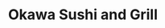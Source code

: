 ---
layout: place
title: "Okawa Sushi and Grill"
permalink: /california/modesto/okawa-sushi-and-grill.html
stateAbbr: CA
stateName: California
cityName: Modesto
place_id: ChIJ4SMBCnpXkIARO0rSHY3Q0QE
photos:
  - name: >-
      places/ChIJ4SMBCnpXkIARO0rSHY3Q0QE/photos/AeeoHcKb8dxq46BnQtYWYQEDcZrFatObPylT6VmfaKST9LtQ-XYgC53hpSlup5SZ_YP_2C2j5e2nSews6HfCz3gHZS9uksoJVEpzBEkNAIUkCS63n54kP8pMvv6ipHWmlzb9G9ENqqbI0AbMUpEKJUsbenyk_uToxpedrLq0PsZSNqHdvD348LIOLm4hIyxijR922E4IapPZv6vMwt6Tw_19W-eHCvQQWrZNKFlo9hH7cIngD-PCvhiLoHSiGZaSUmXHNjbHzcIgm16Z_OdsGx_LHN85LaRHdYxvYjdflOCBHHz_HDOxOFE2AVdg6ub4-5DFp_dZhgKknH-yex5cS3LgF0xdXm184wf3K0nhvtxMpKtH5Ubhm6qc_ePBfJkj-j-Tszt1B7f-zyY10XqxtJoNFKbaQP93xbUJSoR1DpQpjZDH1Og
    widthPx: 4080
    heightPx: 3072
    authorAttributions:
      - displayName: Papa Travels (Bazenga)
        uri: https://maps.google.com/maps/contrib/117119925894794980562
        photoUri: >-
          https://lh3.googleusercontent.com/a/ACg8ocIqelKr0VblpHmYjRhfShSJRD-cTOERtwASvmauwBRzqjnY2Q=s100-p-k-no-mo
    flagContentUri: >-
      https://www.google.com/local/imagery/report/?cb_client=maps_api_places.places_api&image_key=!1e10!2sCIHM0ogKEICAgIDuoPPjyQE&hl=en-US
    googleMapsUri: >-
      https://www.google.com/maps/place//data=!3m4!1e2!3m2!1sCIHM0ogKEICAgIDuoPPjyQE!2e10!4m2!3m1!1s0x8090577a0a0123e1:0x1d1d08d1dd24a3b
  - name: >-
      places/ChIJ4SMBCnpXkIARO0rSHY3Q0QE/photos/AeeoHcJTQlS928vzWxOiU9jlrUxGcLV0HT_YH6nMu_epl5bpGSljqjMTpiVa1JXks8aJ5ZwaQbYCBPYkW4lMPAffTfI2sH_3uLUpwm4W-zLNDx_QvNtZEEjiC6WlM2DfLIgD-dncK7v0CHPCfpdv6xqKyDw8OuTex_Mjx8vKk9Eivh9XnTvuN5uxk1Ij-m_0bh-gj5FafB3r6hgPjiWgwabMcB4OZQ4KnhUq_Lq7WwCwJyov8kKrI_4OUq1A6HRR0iM1omNHM5DdoLaWk6HuHz8sR_0x9ifs__fLhE__wTK0YR1f65btFwivC58cnCQorqmYUfnpdJAFwWgQlniQNyrAjagySZx9TaMz-O0EyDn3gBYeBTO3FTlX6hXljhqZk91oAVY9YgZeQoORCj7I93B4XHPJNqIX5bIfnsWLwxZehr46HO7j
    widthPx: 1000
    heightPx: 667
    authorAttributions:
      - displayName: Johnson Zheng
        uri: https://maps.google.com/maps/contrib/117468281911488303352
        photoUri: >-
          https://lh3.googleusercontent.com/a-/ALV-UjUpkvsv_YBnvm3mVPYG44hOcnfojRp2wGs5CErSnlRBWH7mQIE=s100-p-k-no-mo
    flagContentUri: >-
      https://www.google.com/local/imagery/report/?cb_client=maps_api_places.places_api&image_key=!1e10!2sCIHM0ogKEICAgIDux-fcywE&hl=en-US
    googleMapsUri: >-
      https://www.google.com/maps/place//data=!3m4!1e2!3m2!1sCIHM0ogKEICAgIDux-fcywE!2e10!4m2!3m1!1s0x8090577a0a0123e1:0x1d1d08d1dd24a3b
  - name: >-
      places/ChIJ4SMBCnpXkIARO0rSHY3Q0QE/photos/AeeoHcI1XlBhFtUXLdTnRbnCYGnOnKdK72SYqp-mh6jgjMnD6GC2m1PEEtUuehaj19VMWgfilqBXt6z5RxKSZx4tvzDkH05pHUcdFKd9K6-IEKPhpVl9h9Ay5oXBxx8JrwPXdZJveV0b8WSdp0IA_2HS4JYrNcQT_1yO_2Eu27S2Xg85J1PlQzPAVlWi95lFKVmOeOm-wntfy93b56OtAtvl-ZX3CXuy5B-XpAdFONriVj0rzPRjS6-4V7sBKTxKe_kZ0UM6nIZWc-DNolImxysTrcHV6YHGdT2UqHM6xxStykcSSeggsuZ6aBpkH86MIbz1FlzOHAnU2phcpzIw3dBupHOFvgObuAB6NbHDhL_35WfdzfYgzswXjRxm16WUcKJAe9w5pnwNt0DT0Mx_jj99Md4hvacKhEJ18nEPkwqFKAHNeB8
    widthPx: 2560
    heightPx: 1707
    authorAttributions:
      - displayName: Johnson Zheng
        uri: https://maps.google.com/maps/contrib/117468281911488303352
        photoUri: >-
          https://lh3.googleusercontent.com/a-/ALV-UjUpkvsv_YBnvm3mVPYG44hOcnfojRp2wGs5CErSnlRBWH7mQIE=s100-p-k-no-mo
    flagContentUri: >-
      https://www.google.com/local/imagery/report/?cb_client=maps_api_places.places_api&image_key=!1e10!2sCIHM0ogKEICAgIDux7f4xQE&hl=en-US
    googleMapsUri: >-
      https://www.google.com/maps/place//data=!3m4!1e2!3m2!1sCIHM0ogKEICAgIDux7f4xQE!2e10!4m2!3m1!1s0x8090577a0a0123e1:0x1d1d08d1dd24a3b
  - name: >-
      places/ChIJ4SMBCnpXkIARO0rSHY3Q0QE/photos/AeeoHcJTzAvaitisvfiAkydR53dXPaP-1gCA9crT4P3kHG_YwzvdgQK-zefzJeI2Jim7-uyR5Cw-0_dRv3Xtdc6CcjsvxD53RpoECLOTFSQpxNXfNm7OjUOPCIlXjC5A24j_lSfsIYBlY32FBkVfkOr7_jlbHuH07jniNdJg9sNWEdhUu9jLT7PFqAJShkk17gh8selS8S2WlQwFAnvB1sGXanRebEaP_guCASyL6z0aNDSAaeVRqe8hr6pzplqxLTYcN7MFQYER98xKU1nN2wRUugqN9JJv8H2KJQR-uSpaAwumC9IUcQ2Eg9OWxUCF0NJT3x9-PBNcPD9DccP_8GEEEf1BmKh6M5uZcV1-hCg1rg9SslNl27jmxs01R0Io4cwQm9haLZgdn7xL_aO_xC42zrWK51O8m9SlQVidUhfX5HM
    widthPx: 3024
    heightPx: 4032
    authorAttributions:
      - displayName: Carolyn L
        uri: https://maps.google.com/maps/contrib/111014092110148529607
        photoUri: >-
          https://lh3.googleusercontent.com/a-/ALV-UjWGVtjTPt5NXXVRGS86Jjl6aTLCq05wBoMCFOwYxx5eXbSw86rN=s100-p-k-no-mo
    flagContentUri: >-
      https://www.google.com/local/imagery/report/?cb_client=maps_api_places.places_api&image_key=!1e10!2sCIHM0ogKEICAgIDz3Z_rBw&hl=en-US
    googleMapsUri: >-
      https://www.google.com/maps/place//data=!3m4!1e2!3m2!1sCIHM0ogKEICAgIDz3Z_rBw!2e10!4m2!3m1!1s0x8090577a0a0123e1:0x1d1d08d1dd24a3b
  - name: >-
      places/ChIJ4SMBCnpXkIARO0rSHY3Q0QE/photos/AeeoHcI4wJwe0gl8BMSsRNns08W-a-BxpdWKg0ZgdorQMaz59HqHmITUnT0mkDvj1NaP-lp2CDiqrHzPzLs0R1PxdeMFfoxg801PPcj6pYeuhNIDrirn6hUDDpaE-SNWOoCPV8WX0ib39uOE1Qxp--k7aiHJAeXW_w1HV1qvLkjDZl3w4hISAihiWiQEVlsPpxKfXb8bM7Uno9lhaluLAJCcghrc8uK3CXfqMhM3LVQVWUtwf0o1bef_eO0oRTnQVrnrDVkYocqiBkGYI7epEBzm6VlNSnzd4c3Mtpk9OfrR_97g8Wq_TKVf2amhfMfsfzYuQWOP5Kh8ge1kjYhmFuCuccIbLfZXRM6iRSZ-IY5qAn6zNg_2N8zPP_BSG-Vro4WONqi28KWhMu0Z0QnyOYyiW78sX2vWL_YsA7PiWtEmwW3cjbg
    widthPx: 4032
    heightPx: 3024
    authorAttributions:
      - displayName: Jeff Garcia
        uri: https://maps.google.com/maps/contrib/111663106020119462757
        photoUri: >-
          https://lh3.googleusercontent.com/a-/ALV-UjV-RUjG2KfTEYmRYf4TGZfwa-IeacWY6w9k9N89lH6BFZHp8yJ2=s100-p-k-no-mo
    flagContentUri: >-
      https://www.google.com/local/imagery/report/?cb_client=maps_api_places.places_api&image_key=!1e10!2sCIHM0ogKEICAgMCw5rPumwE&hl=en-US
    googleMapsUri: >-
      https://www.google.com/maps/place//data=!3m4!1e2!3m2!1sCIHM0ogKEICAgMCw5rPumwE!2e10!4m2!3m1!1s0x8090577a0a0123e1:0x1d1d08d1dd24a3b
  - name: >-
      places/ChIJ4SMBCnpXkIARO0rSHY3Q0QE/photos/AeeoHcL53hanL-ouszasQ4PRunzyeeSvMv917ZgjzDDGE4svVVAy4Dt68lo5vF84NsyQynVpnwZNmB4Vz9kXsqLQfoUcSsha_EaWzQ0MbzvQ3z47Swm95iGmDQM7YRWGaqrhYDsQg74dTPc56CtJDW0qKEJqCJuCdRdT8KItKU14HmEYuMx3EwA-AKYrKdOauXY7PalMMqThcaWFxB2WjwLHRVROHoC79TpqTi6ScmPcR3GNNlaVcaAvnRiew04rdpdnopd1ES4SsgQuKsdCiiEZkfinyhj4hRup1WTgNEzPvHHuWENd6hwXnpAUAzSlrJmnsSI0-VJPE9IzpW0Y4z-HXp-W1N-pITZEUpRVzrAANOHOAexU5rgdkdtf3TeQBiQVNnvPRQtgxLaaZZpp3oRPBDDlTPEC5tiE42nS_k_YJX9u-sR2
    widthPx: 1170
    heightPx: 778
    authorAttributions:
      - displayName: XIAOMIN Lin
        uri: https://maps.google.com/maps/contrib/109935321118248349530
        photoUri: >-
          https://lh3.googleusercontent.com/a/ACg8ocICB_IHky1kcseGryKtxP1isSiQevoYhr22hMhW4AkzCqYlVQ=s100-p-k-no-mo
    flagContentUri: >-
      https://www.google.com/local/imagery/report/?cb_client=maps_api_places.places_api&image_key=!1e10!2sCIHM0ogKEICAgICx-tfQ-QE&hl=en-US
    googleMapsUri: >-
      https://www.google.com/maps/place//data=!3m4!1e2!3m2!1sCIHM0ogKEICAgICx-tfQ-QE!2e10!4m2!3m1!1s0x8090577a0a0123e1:0x1d1d08d1dd24a3b
  - name: >-
      places/ChIJ4SMBCnpXkIARO0rSHY3Q0QE/photos/AeeoHcIUYEcGN9QmSrG7-coYEvilKyQTOIaDoTjpnNd_bX0GO3Ut--41nJRfYNQrputzRJ3Lck6JDqmXcuyUmSO0rPFH5s3WaO9xtJUdAtYR_DOtEWeYWiw8YUt1N-jztKxYcxa0iwWs4Jm7t65tRP14KynzlyuCVb7VlVJxHO9Pplt6M4Qe8wYC34VFA08U4DtpXssVIEbckp01I2lgl3a4yQFDgX0KS_5inzqml4QLqVlpF2q5nMwsyMct2sAzQd-XCnP7KOVLrYxio4cn2laYvehZ8z7YzB0aIbJepGsexXppKby_MEpMmcn8rJSHLFStXtoTrMeQktPO8-EfauPrlEV1Fi1JCABlDbXB_QwQn-dLA57I5ARaMJ5Lbxi09_EAvPAzCTxLrsJuDuJ5R2jWQy19Wfrqa2H8_NwDqte_kVWYVg
    widthPx: 3000
    heightPx: 4000
    authorAttributions:
      - displayName: Lena Lopez
        uri: https://maps.google.com/maps/contrib/108975573064642999946
        photoUri: >-
          https://lh3.googleusercontent.com/a/ACg8ocKqtHZHfildRDDa37AFLn07esLJW0YmVrIx0KmVuCrzp_w7Mg=s100-p-k-no-mo
    flagContentUri: >-
      https://www.google.com/local/imagery/report/?cb_client=maps_api_places.places_api&image_key=!1e10!2sCIHM0ogKEICAgICXuMWDGQ&hl=en-US
    googleMapsUri: >-
      https://www.google.com/maps/place//data=!3m4!1e2!3m2!1sCIHM0ogKEICAgICXuMWDGQ!2e10!4m2!3m1!1s0x8090577a0a0123e1:0x1d1d08d1dd24a3b
  - name: >-
      places/ChIJ4SMBCnpXkIARO0rSHY3Q0QE/photos/AeeoHcJnpJITsNXBFuYR2NGFgAdYZFj_Abl-HVKjIWVbinEZkNzUEJODyi9KCMtA-JSLAD-xr8v-vnr70a9w78SPjY_IBUajd9HdBY4o0UnNMFKn9SMAchQZNMVdeKlHuUG9zto_9ONQqpfQv3625I4YPhkpwdmZaikO-H0CQkIX9hSIUyXnSMOZi9klwo-t6VUlmN0i_1X_lGQzPbdx4WRFTD6yJEFMMVtkZLSoPIfiAcoC4vocPr3BPieFlaSFB-Y1cn5B6qK-RlZqkkFT-IVipmWlCGmayXwryQGXd1LsoB6kZaZ9DZMe2sNtU6f2D1Er0fyBJFuUcaEQFYdXPqs2jnV_TXC6qIENY_i96so0mVjT6WauwpU8XNLFKt1ILTHTYbwb033ZEw3md-qo41mR7NhGStwXOY4l6I6veEez-sAGOv8-
    widthPx: 1000
    heightPx: 641
    authorAttributions:
      - displayName: Johnson Zheng
        uri: https://maps.google.com/maps/contrib/117468281911488303352
        photoUri: >-
          https://lh3.googleusercontent.com/a-/ALV-UjUpkvsv_YBnvm3mVPYG44hOcnfojRp2wGs5CErSnlRBWH7mQIE=s100-p-k-no-mo
    flagContentUri: >-
      https://www.google.com/local/imagery/report/?cb_client=maps_api_places.places_api&image_key=!1e10!2sCIHM0ogKEICAgIDux7eYvgE&hl=en-US
    googleMapsUri: >-
      https://www.google.com/maps/place//data=!3m4!1e2!3m2!1sCIHM0ogKEICAgIDux7eYvgE!2e10!4m2!3m1!1s0x8090577a0a0123e1:0x1d1d08d1dd24a3b
  - name: >-
      places/ChIJ4SMBCnpXkIARO0rSHY3Q0QE/photos/AeeoHcK9PU4SXBpSBsjnZ8iftQJ_ObcrwnUnkRsps8sVMjP5OPAQToxmHPKBxGNZ2rTbc2p9lTECr0SjVc-0jjnkcSdKmwLx93rNV1jV6HDgDD96rvFVDK9tcQXb2imizwBd1HEo7uMdrtBfz7ebcn9bOY-YPZ8rX3rQGuXkV-FNhuYmhurnq4eTiJd7-4DmyJMm21Ia1hmsCpfja_GOhrymdPiRsElr2IinjzdU4GDxhs9kWsMFzdRgKTT9FShjZEahlO8TRZ4ExfCSclFb2-gPs-sHwupW7zxqM9Ojw0YaEEw880jAzFe0jVZOJOsMewNbOrBfttIT2tEXRBkW-HZ40Zei9U5236pY3vaRJAuO4nPANUr_CSzJy-Xf3f3RqsaF6sjHcJx5_Tu5Ns0EvL9c1aZXphHbItUU7kp3f7Yfg64LRD14
    widthPx: 3072
    heightPx: 4080
    authorAttributions:
      - displayName: Roberto
        uri: https://maps.google.com/maps/contrib/106808662805982948967
        photoUri: >-
          https://lh3.googleusercontent.com/a/ACg8ocKgeTXpF9PCceoGghvp3Dg1QQEWxRWvhJEDhxhaQ9wsg2oY=s100-p-k-no-mo
    flagContentUri: >-
      https://www.google.com/local/imagery/report/?cb_client=maps_api_places.places_api&image_key=!1e10!2sCIHM0ogKEICAgID_sLvokQE&hl=en-US
    googleMapsUri: >-
      https://www.google.com/maps/place//data=!3m4!1e2!3m2!1sCIHM0ogKEICAgID_sLvokQE!2e10!4m2!3m1!1s0x8090577a0a0123e1:0x1d1d08d1dd24a3b
  - name: >-
      places/ChIJ4SMBCnpXkIARO0rSHY3Q0QE/photos/AeeoHcIesUR3vt15mLPS3GEYhEMJcEx72SkFg7wCmdOoc-LO6h_RrRkYyAZjl0KDo895m4aNDKAHC1ai9OuVQc4EfUCgU3UgXUY_TWzHbOCnkHrvkTTNbPH451cYFmJYcyEw5XGB7OeOsV8M_TY-a-jv-FfFVdW2Kl-WnE7j5KJkE9PHIkaq_yBmYJBuV3hUlrMrnPKFfEr8UJbrsF9hl7SzNtXMeBsuAM6KoRZcxHdhU-06wH-WsWhiMo8CZj1mZn8FjKZXYdJpE1lie_FpsaxStwmg5_JuACcT8XCPDscZjjtt_GtFFmJKlHoOx7e3ZU_3LfJjoT0H3-_4KNY_0E-wO0i874Jv26LMnArj5gWD2YdoyM5IMCSDfVda1gxXE3grH-I9IDte_xkcLi1lhEGmSvSErj53h8kZFXM2WIb2KMf2ZJlu
    widthPx: 4032
    heightPx: 3024
    authorAttributions:
      - displayName: Diego Giovanny Rajpop ajpop
        uri: https://maps.google.com/maps/contrib/106155589604171962977
        photoUri: >-
          https://lh3.googleusercontent.com/a-/ALV-UjW7OBTz1-8sL78vI4tSNxNft4WGEwgoOz49YTBXqW7bjAGuNsls=s100-p-k-no-mo
    flagContentUri: >-
      https://www.google.com/local/imagery/report/?cb_client=maps_api_places.places_api&image_key=!1e10!2sCIHM0ogKEICAgID9ycKS0wE&hl=en-US
    googleMapsUri: >-
      https://www.google.com/maps/place//data=!3m4!1e2!3m2!1sCIHM0ogKEICAgID9ycKS0wE!2e10!4m2!3m1!1s0x8090577a0a0123e1:0x1d1d08d1dd24a3b
address: '3401 Oakdale Rd #600, Modesto, CA 95355, USA'
street: '3401 Oakdale Rd #600'
city: Modesto
state: CA
zip: '95355'
country: USA
neighborhood: null
latitude: '37.687928'
longitude: '-120.959619'
accessibility_options:
  wheelchairAccessibleParking: true
  wheelchairAccessibleEntrance: true
  wheelchairAccessibleRestroom: true
  wheelchairAccessibleSeating: true
business_status: OPERATIONAL
name: Okawa Sushi and Grill
google_maps_links:
  directionsUri: >-
    https://www.google.com/maps/dir//''/data=!4m7!4m6!1m1!4e2!1m2!1m1!1s0x8090577a0a0123e1:0x1d1d08d1dd24a3b!3e0
  placeUri: https://maps.google.com/?cid=131115168679742011
  writeAReviewUri: >-
    https://www.google.com/maps/place//data=!4m3!3m2!1s0x8090577a0a0123e1:0x1d1d08d1dd24a3b!12e1
  reviewsUri: >-
    https://www.google.com/maps/place//data=!4m4!3m3!1s0x8090577a0a0123e1:0x1d1d08d1dd24a3b!9m1!1b1
  photosUri: >-
    https://www.google.com/maps/place//data=!4m3!3m2!1s0x8090577a0a0123e1:0x1d1d08d1dd24a3b!10e5
primary_type: Sushi Restaurant
opening_hours:
  regular: null
  current: null
secondary_opening_hours:
  regular:
    weekdayDescriptions: null
    type: null
  current:
    weekdayDescriptions: null
    type: null
phone: (209) 567-2966
price_level: null
price_range: $20 &ndash; $30
rating: '4.4'
rating_count: 185
website: https://www.okawasushigrill.com/
description: null
reviews: null
parking_options: null
payment_options: null
allow_dogs: null
curbside_pickup: null
delivery: null
dine_in: null
good_for_children: null
good_for_groups: null
good_for_sports: null
live_music: null
menu_for_children: null
outdoor_seating: null
reservable: null
restroom: null
serves_beer: null
serves_breakfast: null
serves_brunch: null
serves_cocktails: null
serves_coffee: null
serves_dinner: null
serves_dessert: null
serves_lunch: null
serves_vegetarian_food: null
serves_wine: null
takeout: null

---